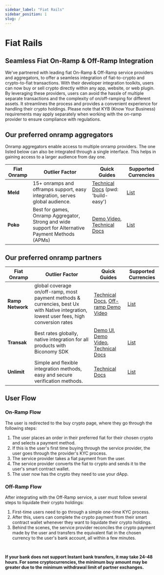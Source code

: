 ```yaml
---
sidebar_label: "Fiat Rails"
sidebar_position: 1
slug: /
---
```


# Fiat Rails

## Seamless Fiat On-Ramp & Off-Ramp Integration

We've partnered with leading fiat On-Ramp & Off-Ramp service providers and aggregators, to offer a seamless integration of fiat-to-crypto and crypto-to-fiat transactions. With their developer integration toolkits, users can now buy or sell crypto directly within any app, website, or web plugin. By leveraging these providers, users can avoid the hassle of multiple separate transactions and the complexity of on/off-ramping for different assets. It streamlines the process and provides a convenient experience for handling their crypto holdings. Please note that KYB (Know Your Business) requirements may apply separately when working with the on-ramp provider to ensure compliance with regulations.

## Our preferred onramp aggregators

Onramp aggregators enable access to multiple onramp providers. The one listed below can also be integrated through a single interface. This helps in gaining access to a larger audience from day one.

| Fiat Onramp | Outlier Factor                                                                                    | Quick Guides                                                                                                                                                               | Supported Currencies                                                                   |
| ----------- | ------------------------------------------------------------------------------------------------- | -------------------------------------------------------------------------------------------------------------------------------------------------------------------------- | -------------------------------------------------------------------------------------- |
| **Meld**        | 15+ onramps and offramps support, easy integration, serves global audience.                       | [Technical Docs](https://docs.meld.io/password?redirect=/docs/getting-started) (pwd: 'build-easy')                                                                         | [List](https://docs.meld.io/docs/crypto-supported-service-providers-assets)            |
| **Poko**        | Best for games, Onramp Aggregator, Strong and wide support for Alternative Payment Methods (APMs) | [Demo Video](https://www.loom.com/share/f3eac5212cb443ed8f9f5e849ccd9287), [Technical Docs](https://pokoapp.gitbook.io/documentation/other-resources/how-to-get-onboarded) | [List](https://docs.pokoapp.xyz/onramp-aggregator/country-and-payment-method-coverage) |

## Our preferred onramp partners

| Fiat Onramp  | Outlier Factor                                                                                                                           | Quick Guides                                                                                                                                                                                                    | Supported Currencies                                                                                     |
| ------------ | ---------------------------------------------------------------------------------------------------------------------------------------- | --------------------------------------------------------------------------------------------------------------------------------------------------------------------------------------------------------------- | -------------------------------------------------------------------------------------------------------- |
| **Ramp Network** | global coverage on/off-ramp, most payment methods & currencies, best Ux with Native integration, lowest user fees, high conversion rates | [Technical Docs](https://docs.ramp.network/), [Off-ramp Demo Video](https://www.youtube.com/watch?v=KSXgmRpl_Pg)                                                                                                | [List](https://support.ramp.network/en/articles/471-supported-fiat-currencies)                           |
| **Transak**      | Best rates globally, native integration for all products with Biconomy SDK                                                               | [Demo UI](https://transak-biconomy.netlify.app/), [Demo Video](https://www.loom.com/share/90d1473db6cd44879a24c3407bf39789), [Technical Docs](https://docs.biconomy.io/guides/enable-fiat-on-ramp-and-off-ramp) | [List](https://docs.transak.com/docs/fiat-currency-country-payment-method-coverage-plus-fees-and-limits) |
| **Unlimit**      | Simple and flexible integration methods, easy and secure verification methods.                                                           | [Technical Docs](https://docs.gatefi.com/docs/gatefi-docs/zczlqjv647sxz-what-is-unlimit-crypto)                                                                                                                 | [List](https://docs.gatefi.com/docs/gatefi-docs/dqboe8phjgui5-supported-assets-and-payments)             |

## User Flow

### On-Ramp Flow

The user is redirected to the buy crypto page, where they go through the following steps:

1. The user places an order in their preferred fiat for their chosen crypto and selects a payment method.
2. If this is the user's first time buying through the service provider, the user goes through the provider's KYC process.
3. The service provider takes a fiat payment from the user.
4. The service provider converts the fiat to crypto and sends it to the user's smart contract wallet.
5. The user now has the crypto they need to use your dApp.

### Off-Ramp Flow

After integrating with the Off-Ramp service, a user must follow several steps to liquidate their crypto holdings:

1. First-time users need to go through a simple one-time KYC process.
2. After this, users can complete the crypto payment from their smart contract wallet whenever they want to liquidate their crypto holdings.
3. Behind the scenes, the service provider reconciles the crypto payment made by the user and transfers the equivalent fiat in the chosen currency to the user's bank account, all within a few minutes.

&nbsp;

**If your bank does not support Instant bank transfers, it may take 24-48 hours. For some cryptocurrencies, the minimum buy amount may be greater due to the minimum withdrawal limit of partner exchanges.**
